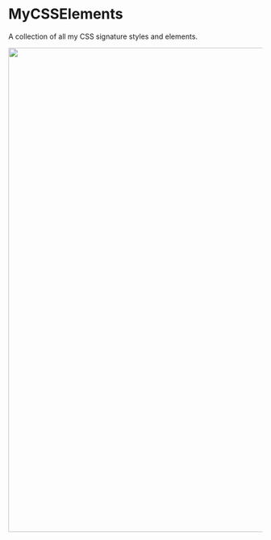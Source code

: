 # MyCSSElements
A collection of all my CSS signature styles and elements.

<img src="https://github.com/user-attachments/assets/1d10f384-16b5-48c0-9d8d-287a149fe553" style="width:100vw;" ></img>
